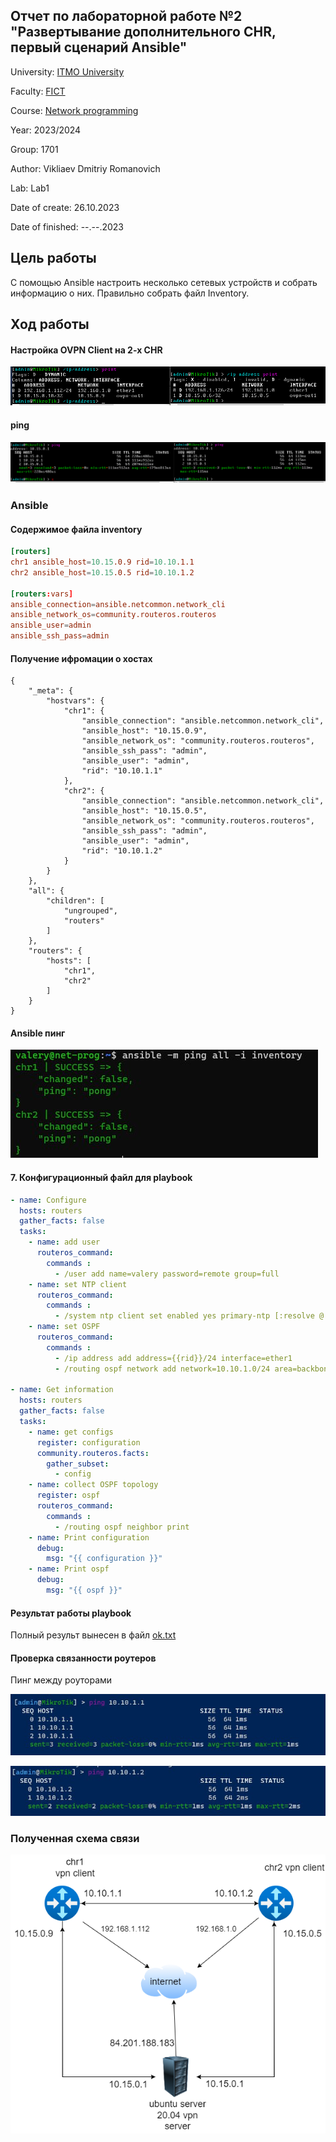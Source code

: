 ## Отчет по лабораторной работе №2 "Развертывание дополнительного CHR, первый сценарий Ansible"

University: [ITMO University](https://itmo.ru/ru/)

Faculty: [FICT](https://fict.itmo.ru)

Course: [Network programming](https://github.com/itmo-ict-faculty/network-programming)

Year: 2023/2024

Group: 1701

Author: Vikliaev Dmitriy Romanovich

Lab: Lab1

Date of create: 26.10.2023

Date of finished: --.--.2023

## Цель работы
С помощью Ansible настроить несколько сетевых устройств и собрать информацию о них. Правильно собрать файл Inventory.

## Ход работы

####  Настройка OVPN Client на 2-х CHR
![ovpn_2_chr](https://github.com/DimaAnime/2023_2024-network_programming-1701-vikhliaev_d_r/blob/main/lab2/ovpn_2_chr.PNG)

#### ping
![ping_chr_server](https://github.com/DimaAnime/2023_2024-network_programming-1701-vikhliaev_d_r/blob/main/lab2/ping_chr_server.PNG)

### Ansible

#### Содержимое файла inventory
```conf
[routers]
chr1 ansible_host=10.15.0.9 rid=10.10.1.1
chr2 ansible_host=10.15.0.5 rid=10.10.1.2

[routers:vars]
ansible_connection=ansible.netcommon.network_cli
ansible_network_os=community.routeros.routeros
ansible_user=admin
ansible_ssh_pass=admin
```
#### Получение ифромации о хостах
```console
{
    "_meta": {
        "hostvars": {
            "chr1": {
                "ansible_connection": "ansible.netcommon.network_cli",
                "ansible_host": "10.15.0.9",
                "ansible_network_os": "community.routeros.routeros",
                "ansible_ssh_pass": "admin",
                "ansible_user": "admin",
                "rid": "10.10.1.1"
            },
            "chr2": {
                "ansible_connection": "ansible.netcommon.network_cli",
                "ansible_host": "10.15.0.5",
                "ansible_network_os": "community.routeros.routeros",
                "ansible_ssh_pass": "admin",
                "ansible_user": "admin",
                "rid": "10.10.1.2"
            }
        }
    },
    "all": {
        "children": [
            "ungrouped",
            "routers"
        ]
    },
    "routers": {
        "hosts": [
            "chr1",
            "chr2"
        ]
    }
}
```

#### Ansible пинг
![ping_pong](https://github.com/DimaAnime/2023_2024-network_programming-1701-vikhliaev_d_r/blob/main/lab2/ping_pong.png)

#### 7. Конфигурационный файл для playbook

```yml
- name: Configure
  hosts: routers
  gather_facts: false
  tasks:
    - name: add user
      routeros_command:
        commands :
          - /user add name=valery password=remote group=full
    - name: set NTP client
      routeros_command:
        commands :
          - /system ntp client set enabled yes primary-ntp [:resolve @.ru.pool.ntp.org] secondary-ntp [:resolve 1.ru.pool.ntp.org]
    - name: set OSPF
      routeros_command:
        commands :
          - /ip address add address={{rid}}/24 interface=ether1
          - /routing ospf network add network=10.10.1.0/24 area=backbone

- name: Get information
  hosts: routers
  gather_facts: false
  tasks:
    - name: get configs
      register: configuration
      community.routeros.facts:
        gather_subset:
          - config
    - name: collect OSPF topology
      register: ospf
      routeros_command:
        commands :
          - /routing ospf neighbor print
    - name: Print configuration
      debug:
        msg: "{{ configuration }}"
    - name: Print ospf
      debug:
        msg: "{{ ospf }}"
```
#### Результат работы playbook
Полный результ вынесен в файл [ok.txt](ok.txt)

####  Проверка связанности роутеров

Пинг между роуторами

![ping1](https://github.com/DimaAnime/2023_2024-network_programming-1701-vikhliaev_d_r/blob/main/lab2/ping1.png)

![ping2](https://github.com/DimaAnime/2023_2024-network_programming-1701-vikhliaev_d_r/blob/main/lab2/ping2.png)

### Полученная схема связи 
![shame](https://github.com/DimaAnime/2023_2024-network_programming-1701-vikhliaev_d_r/blob/main/lab2/shame.drawio.png)
